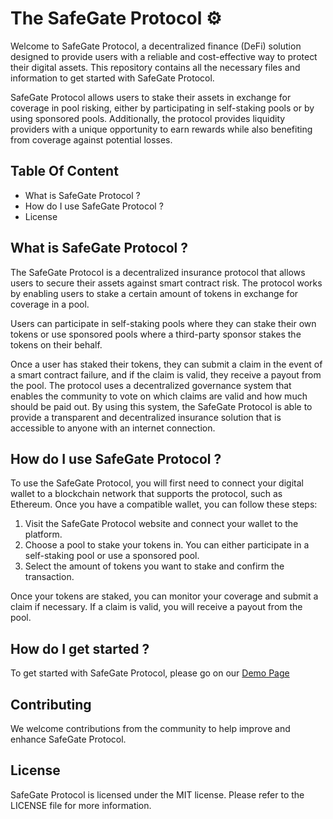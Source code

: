 # The SafeGate Protocol ⚙️

Welcome to SafeGate Protocol, a decentralized finance (DeFi) solution designed to provide users with a reliable and cost-effective way to protect their digital assets. This repository contains all the necessary files and information to get started with SafeGate Protocol. 

SafeGate Protocol allows users to stake their assets in exchange for coverage in pool risking, either by participating in self-staking pools or by using sponsored pools. Additionally, the protocol provides liquidity providers with a unique opportunity to earn rewards while also benefiting from coverage against potential losses.

## Table Of Content

- What is SafeGate Protocol ?
- How do I use SafeGate Protocol ?
- License

## What is SafeGate Protocol ?

The SafeGate Protocol is a decentralized insurance protocol that allows users to secure their assets against smart contract risk. The protocol works by enabling users to stake a certain amount of tokens in exchange for coverage in a pool. 

Users can participate in self-staking pools where they can stake their own tokens or use sponsored pools where a third-party sponsor stakes the tokens on their behalf. 

Once a user has staked their tokens, they can submit a claim in the event of a smart contract failure, and if the claim is valid, they receive a payout from the pool. The protocol uses a decentralized governance system that enables the community to vote on which claims are valid and how much should be paid out. By using this system, the SafeGate Protocol is able to provide a transparent and decentralized insurance solution that is accessible to anyone with an internet connection.

## How do I use SafeGate Protocol ?

To use the SafeGate Protocol, you will first need to connect your digital wallet to a blockchain network that supports the protocol, such as Ethereum. Once you have a compatible wallet, you can follow these steps: 

1. Visit the SafeGate Protocol website and connect your wallet to the platform. 
2. Choose a pool to stake your tokens in. You can either participate in a self-staking pool or use a sponsored pool. 
3. Select the amount of tokens you want to stake and confirm the transaction. 

Once your tokens are staked, you can monitor your coverage and submit a claim if necessary. If a claim is valid, you will receive a payout from the pool.
## How do I get started ?

To get started with SafeGate Protocol, please go on our [Demo Page](https://github.com/safuuubstraction/safuuubstraction.github.io)

## Contributing 

We welcome contributions from the community to help improve and enhance SafeGate Protocol.

## License

SafeGate Protocol is licensed under the MIT license. Please refer to the LICENSE file for more information.
